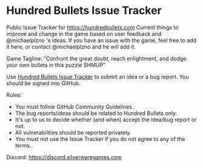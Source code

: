 # Hundred Bullets Issue Tracker

Public Issue Tracker for https://hundredbullets.com Current things to improve and change in the game based on user feedback and @michaelplzno 's ideas. If you have an issue with the game, feel free to add it here, or contact @michaelplzno and he will add it.

Game Tagline: "Confront the great doubt, reach enlightment, and dodge your own bullets in this puzzle SHMUP"

Use [Hundred Bullets Issue Tracker](https://github.com/Silverware-Games/Hundred-Bullets-Issues/issues) to submit an idea or a bug report. You should be signed into GitHub.

Rules:

* You must follow GitHub Community Guidelines.
* The bug reports/ideas should be related to Hundred Bullets only.
* It's up to us to decide whether (and when) accept the idea/bug report or not.
* All vulnerabilities should be reported privately.
* You must not use the Issue Tracker if you do not agree to any of the terms.

Discord: https://discord.silverwaregames.com

